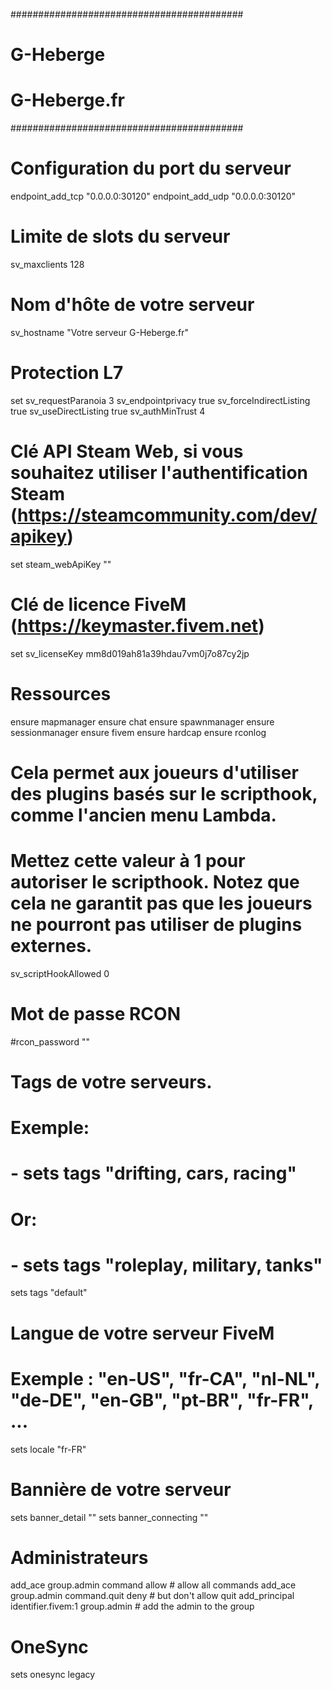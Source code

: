 ##########################################
#               G-Heberge                 #
#              G-Heberge.fr               #
##########################################

# Configuration du port du serveur
endpoint_add_tcp "0.0.0.0:30120"
endpoint_add_udp "0.0.0.0:30120"

# Limite de slots du serveur
sv_maxclients 128

# Nom d'hôte de votre serveur
sv_hostname "Votre serveur G-Heberge.fr"

# Protection L7
set sv_requestParanoia 3
sv_endpointprivacy true
sv_forceIndirectListing true
sv_useDirectListing true
sv_authMinTrust 4


# Clé API Steam Web, si vous souhaitez utiliser l'authentification Steam (https://steamcommunity.com/dev/apikey)
set steam_webApiKey ""

# Clé de licence FiveM (https://keymaster.fivem.net)
set sv_licenseKey mm8d019ah81a39hdau7vm0j7o87cy2jp 

# Ressources
ensure mapmanager
ensure chat
ensure spawnmanager
ensure sessionmanager
ensure fivem
ensure hardcap
ensure rconlog

# Cela permet aux joueurs d'utiliser des plugins basés sur le scripthook, comme l'ancien menu Lambda.
# Mettez cette valeur à 1 pour autoriser le scripthook. Notez que cela ne garantit pas que les joueurs ne pourront pas utiliser de plugins externes.
sv_scriptHookAllowed 0

# Mot de passe RCON
#rcon_password ""

# Tags de votre serveurs.
# Exemple:
# - sets tags "drifting, cars, racing"
# Or:
# - sets tags "roleplay, military, tanks"
sets tags "default"

# Langue de votre serveur FiveM
# Exemple : "en-US", "fr-CA", "nl-NL", "de-DE", "en-GB", "pt-BR", "fr-FR", ...
sets locale "fr-FR" 

# Bannière de votre serveur
sets banner_detail ""
sets banner_connecting ""


# Administrateurs
add_ace group.admin command allow # allow all commands
add_ace group.admin command.quit deny # but don't allow quit
add_principal identifier.fivem:1 group.admin # add the admin to the group

# OneSync
sets onesync legacy
